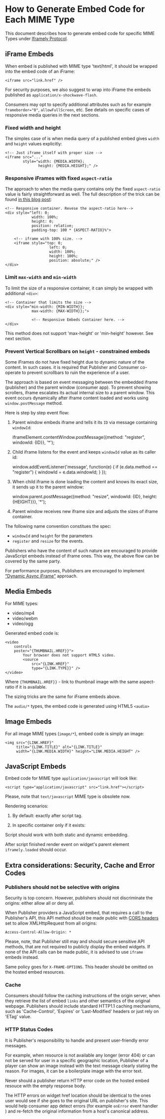 # How to Generate Embed Code for Each MIME Type

This document describes how to generate embed code for specific MIME Types under [Iframely Protocol](http://iframely.com/oembed2).



## iFrame Embeds

When embed is published with MIME type 'text/html', it should be wrapped into the embed code of an iFrame:

	<iframe src="link.href" />

For security purposes, we also suggest to wrap into iFrame the embeds published as `application/x-shockwave-flash`.

Consumers may opt to specify additional attributes such as for example `frameborder="0"`, `allowFullScreen`, etc. See details on specific cases of responsive media queries in the next sections.


### Fixed width and height

The simples case of is when media query of a published embed gives `width` and `height` values explicitly:

	<!-- Just iframe itself with proper size -->
    <iframe src="..."  
            style="width: {MEDIA.WIDTH};
                   height: {MEDIA.HEIGHT};" />



### Responsive iFrames with fixed `aspect-ratio`

The approach to when the media query contains only the fixed `aspect-ratio` value is fairly straightforward as well. 
The full description of the trick can be found [in this blog post](http://alistapart.com/article/creating-intrinsic-ratios-for-video):

	<!-- Responsive container. Revese the aspect-ratio here-->
	<div style="left: 0;
				width: 100%;
				height: 0;
				position: relative;
				padding-top: 100 * {ASPECT-RATIO}%">

		<!-- iframe with 100% size. -->
		<iframe style="top: 0;
						left: 0;
						width: 100%;
						height: 100%;
						position: absolute;" />
	</div>



### Limit `max-width` and `min-width`

To limit the size of a responsive container, it can simply be wrapped with additional `<div>`:

	<!-- Container that limits the size -->
	<div style="min-width: {MIN-WIDTH}};
				max-width: {MAX-WIDTH}};">

				<!-- Responsive Embeds Container here. -->
	</div>

This method does not support 'max-height' or 'min-height' however. See next section.



### Prevent Vertical Scrollbars on `height` - constrained embeds

Some iFrames  do not have fixed height due to dynamic nature of the content. In such cases. it is required that Publisher and Consumer co-operate to prevent scrollbars to ruin the experience of a user.

The approach is based on event messaging between the embedded iframe (publisher) and the parent window (consumer app). To prevent showing scrollers, iframe escalates its actual internal size to a parent window. This event occurs dynamically after iframe content loaded and works using `window.postMessage` method.

Here is step by step event flow:

1. Parent window embeds iframe and tells it its `ID` via message containing `windowId`:

	iframeElement.contentWindow.postMessage({method: "register", windowId: {ID}}, '*');

2. Child iframe listens for the event and keeps `windowId` value as its caller id:

	window.addEventListener('message', function(e) {
		if (e.data.method == "register") {
            windowId = e.data.windowId;
        }
	});

3. When child iframe is done loading the content and knows its exact size, it sends up it to the parent window:

	window.parent.postMessage({method: "resize", windowId: {ID}, height: {HEIGHT}}}, '*');

4. Parent window receives new iframe size and adjusts the sizes of iframe container.


The following name convention constitues the spec: 

- `windowId` and `height` for the parameters
- `register` and `resize` for the events.


Publishers who have the content of such nature are encouraged to provide JavaScript embeds instead of iframe ones. This way, the above flow can be covered by the same party.



For performance purposes, Publishers are encouraged to implement ["Dynamic Async iFrame"](http://www.aaronpeters.nl/blog/iframe-loading-techniques-performance) approach.




## Media Embeds

For MIME types:

 - video/mp4
 - video/webm
 - video/ogg

Generated embed code is:

 	<video
 		controls
 		poster="{THUMBNAIL.HREF}}">
 			Your browser does not support HTML5 video.
			<source
				src="{LINK.HREF}"
				type="{LINK.TYPE}}" />
 	</video>

Where `{THUMBNAIL.HREF}}` - link to thumbnail image with the same aspect-ratio if it is available.

The sizing tricks are the same for iFrame embeds above.

The `audio/*` types, the embed code is generated using HTML5 `<audio>` 



## Image Embeds

For all image MIME types (`image/*`), embed code is simply an image:

 	<img src="{LINK.HREF}" 
 	     title="{LINK.TITLE}" alt="{LINK.TITLE}" 
 	     width="{LINK.MEDIA.WIDTH}" height="LINK.MEDIA.HEIGHT" />



## JavaScript Embeds

Embed code for MIME type `application/javascript` will look like:

 	<script type="application/javascript" src="link.href"></script>


Please, note that `text/javascript` MIME type is obsolete now.



Rendering scenarios:

1. By default: exactly after script tag.

2. In specific container only if it exists:

	<div iframely-container-for="link.href"></div>

Script should work with both static and dynamic embedding.

After script finished render event on widget's parent element `iframely.loaded` should occur.




## Extra considerations: Security, Cache and Error Codes


### Publishers should not be selective with origins

Security is top concern. However, publishers should not discriminate the origins: either allow all or deny all. 

When Publisher providers a JavaScript embed, that requires a call to the Publisher's API, this API method should be made public with [CORS headers](http://www.w3.org/TR/cors/) set to allow XMLHttpRequest from all origins:

	Access-Control-Allow-Origin: *

Please, note, that Publisher still may and should secure sensitive API methods, that are not required to publicly display the embed widgets. If none of the API calls can be made public, it is advised to use `iframe` embeds instead. 

Same policy goes for `X-FRAME-OPTIONS`. This header should be omitted on the hosted embed resources.


### Cache

Consumers should follow the caching instructions of the origin server, when they retrieve the list of embed `links` and other semantics of the original webpage. Publishers should include standard HTTP1.1 caching mechanisms, such as 'Cache-Control', 'Expires' or 'Last-Modified' headers or just rely on 'ETag' value.

### HTTP Status Codes 

It is Publisher's responsibility to handle and present user-friendly error messages. 

For example, when resource is not available any longer (error 404) or can not be served for user in a specific geographic location, Publisher of a player can show an image instead with the text message clearly stating the reason. For images, it can be a boilerplate image with the error text.

Never should a publisher return HTTP error code on the hosted embed resouce with the empty response body. 

The HTTP errors on widget href location should be identical to the ones user would see if she goes to the original URL on publisher's site. This would help consumer app detect errors (for example `onError` event handler ) and re-fetch the original information from a host's canonical address.


